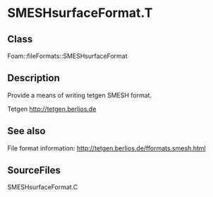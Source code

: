 # SMESHsurfaceFormat.T 
## Class
Foam::fileFormats::SMESHsurfaceFormat

## Description
Provide a means of writing tetgen SMESH format.

Tetgen http://tetgen.berlios.de

## See also
File format information:
http://tetgen.berlios.de/fformats.smesh.html

## SourceFiles
SMESHsurfaceFormat.C

